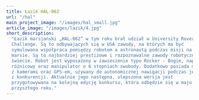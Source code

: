 ```yaml
---
title: Łazik HAL-062
url: "/hal"
main_project_image: "/images/hal_small.jpg"
article_image: "/images/lazik/4.jpg"
short_description:
  "Łazik marsjański „HAL-062” w tym roku brał udział w University Rover
  Challenge. Są to odbywających się w USA zawody, na których ma być
  symulowana współpraca pomiędzy robotem a astronautą podczas misji na
  marsie. Są to najbardziej prestiżowe i rozpoznawalne zawody robotyczne na
  świecie. Robot jest wyposażony w zawieszenie typu Rocker - Bogie, napęd
  różnicowy oraz manipulator o 6 stopniach swobody. Dodatkowo posiada moduł
  z kamerami oraz GPS-em, używany do autonomicznej nawigacji podczas jednej
  z konkurencji. Aktualnie jego następna, ulepszona wersja jest
  przygotowywana na kolejną edycję konkursu, która odbędzie się w maju
  przyszłego roku."
---
```

